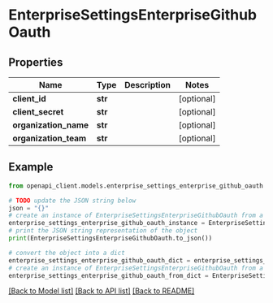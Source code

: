 # EnterpriseSettingsEnterpriseGithubOauth


## Properties

Name | Type | Description | Notes
------------ | ------------- | ------------- | -------------
**client_id** | **str** |  | [optional] 
**client_secret** | **str** |  | [optional] 
**organization_name** | **str** |  | [optional] 
**organization_team** | **str** |  | [optional] 

## Example

```python
from openapi_client.models.enterprise_settings_enterprise_github_oauth import EnterpriseSettingsEnterpriseGithubOauth

# TODO update the JSON string below
json = "{}"
# create an instance of EnterpriseSettingsEnterpriseGithubOauth from a JSON string
enterprise_settings_enterprise_github_oauth_instance = EnterpriseSettingsEnterpriseGithubOauth.from_json(json)
# print the JSON string representation of the object
print(EnterpriseSettingsEnterpriseGithubOauth.to_json())

# convert the object into a dict
enterprise_settings_enterprise_github_oauth_dict = enterprise_settings_enterprise_github_oauth_instance.to_dict()
# create an instance of EnterpriseSettingsEnterpriseGithubOauth from a dict
enterprise_settings_enterprise_github_oauth_from_dict = EnterpriseSettingsEnterpriseGithubOauth.from_dict(enterprise_settings_enterprise_github_oauth_dict)
```
[[Back to Model list]](../README.md#documentation-for-models) [[Back to API list]](../README.md#documentation-for-api-endpoints) [[Back to README]](../README.md)


